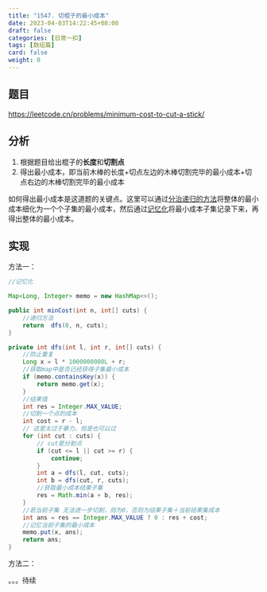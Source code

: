 ```yaml
---
title: "1547. 切棍子的最小成本"
date: 2023-04-03T14:22:45+08:00
draft: false
categories: [日常一扣]
tags: [数组篇]
card: false
weight: 0
---
```


## 题目

https://leetcode.cn/problems/minimum-cost-to-cut-a-stick/

## 分析

1. 根据题目给出棍子的**长度**和**切割点**
2. 得出最小成本，即当前木棒的长度+切点左边的木棒切割完毕的最小成本+切点右边的木棒切割完毕的最小成本

如何得出最小成本是这道题的关键点。这里可以通过<u>分治递归的方法</u>将整体的最小成本细化为一个个子集的最小成本，然后通过<u>记忆化</u>将最小成本子集记录下来，再得出整体的最小成本。

## 实现

方法一：

```java
//记忆化

Map<Long, Integer> memo = new HashMap<>();

public int minCost(int n, int[] cuts) {
    //递归方法
    return  dfs(0, n, cuts);
}

private int dfs(int l, int r, int[] cuts) {
    //防止重复
    Long x = l * 1000000000L + r;
    //获取map中是否已经获得子集最小成本
    if (memo.containsKey(x)) {
        return memo.get(x);
    }
    //结果值
    int res = Integer.MAX_VALUE;
    //切割一个点的成本
    int cost = r - l;
    // 这里太过于暴力，但是也可以过
    for (int cut : cuts) {
        // cut是分割点
        if (cut <= l || cut >= r) {
            continue;
        }
        int a = dfs(l, cut, cuts);
        int b = dfs(cut, r, cuts);
        //获取最小成本结果子集
        res = Math.min(a + b, res);
    }
    //若当前子集 无法进一步切割，则为0，否则为结果子集＋当前结果集成本
    int ans = res == Integer.MAX_VALUE ? 0 : res + cost;
    //记忆当前子集的最小成本
    memo.put(x, ans);
    return ans;
}
```

方法二：

。。。待续









